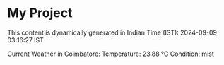 # My Project

This content is dynamically generated in Indian Time (IST): 2024-09-09 03:16:27 IST


Current Weather in Coimbatore:
Temperature: 23.88 °C
Condition: mist
